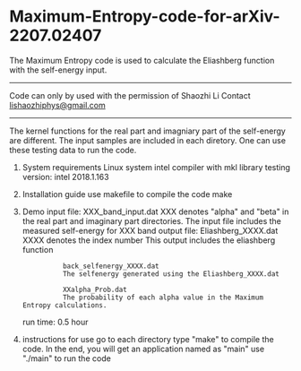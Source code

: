 # Maximum-Entropy-code-for-arXiv-2207.02407

The Maximum Entropy code is used to calculate the Eliashberg function with the self-energy input. 
********************************************************
Code can only by used with the permission of Shaozhi Li
Contact lishaozhiphys@gmail.com
*******************************************************

The kernel functions for the real part and imagniary part of the self-energy are different.
The input samples are included in each diretory. One can use these testing data to run the code.

1. System requirements
   Linux system
   intel compiler with mkl library
   testing version: intel 2018.1.163
   
2. Installation guide
   use makefile to compile the code 
   make
   
3. Demo
   input file: XXX_band_input.dat
               XXX denotes "alpha" and "beta" in the real part and imaginary part directories.
               The input file includes the measured self-energy for XXX band
    output file: Eliashberg_XXXX.dat
                 XXXX denotes the index number
                 This output includes the eliashberg function
                 
                 back_selfenergy_XXXX.dat
                 The selfenergy generated using the Eliashberg_XXXX.dat
                 
                 XXalpha_Prob.dat
                 The probability of each alpha value in the Maximum Entropy calculations.
                 
    run time: 0.5 hour
                 
4. instructions for use
   go to each directory
   type "make" to compile the code. In the end, you will get an application named as "main"
   use "./main" to run the code
  
